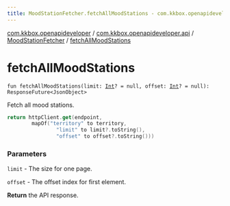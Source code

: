 ```yaml
---
title: MoodStationFetcher.fetchAllMoodStations - com.kkbox.openapideveloper
---
```


[com.kkbox.openapideveloper](../../index.html) / [com.kkbox.openapideveloper.api](../index.html) / [MoodStationFetcher](index.html) / [fetchAllMoodStations](.)

# fetchAllMoodStations

`fun fetchAllMoodStations(limit: `[`Int`](https://kotlinlang.org/api/latest/jvm/stdlib/kotlin/-int/index.html)`? = null, offset: `[`Int`](https://kotlinlang.org/api/latest/jvm/stdlib/kotlin/-int/index.html)`? = null): ResponseFuture<JsonObject>`

Fetch all mood stations.

``` kotlin
return httpClient.get(endpoint,
        mapOf("territory" to territory,
                "limit" to limit?.toString(),
                "offset" to offset?.toString()))
```

### Parameters

`limit` - The size for one page.

`offset` - The offset index for first element.

**Return**
the API response.

